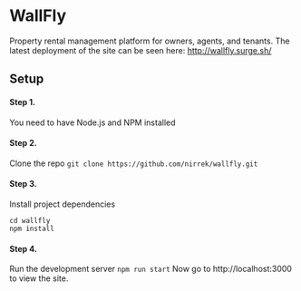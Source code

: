 # WallFly
Property rental management platform for owners, agents, and tenants. The latest deployment of the site can be seen here: http://wallfly.surge.sh/

## Setup
#### Step 1.
You need to have Node.js and NPM installed

#### Step 2.
Clone the repo
`git clone https://github.com/nirrek/wallfly.git`

#### Step 3.
Install project dependencies
```
cd wallfly
npm install
```

#### Step 4.
Run the development server
`npm run start`
Now go to http://localhost:3000 to view the site.


